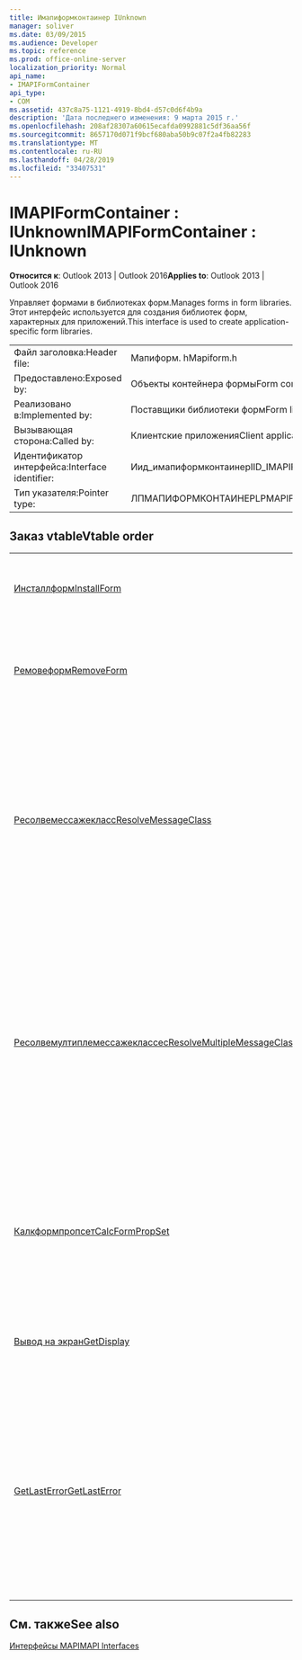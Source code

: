 ```yaml
---
title: Имапиформконтаинер IUnknown
manager: soliver
ms.date: 03/09/2015
ms.audience: Developer
ms.topic: reference
ms.prod: office-online-server
localization_priority: Normal
api_name:
- IMAPIFormContainer
api_type:
- COM
ms.assetid: 437c8a75-1121-4919-8bd4-d57c0d6f4b9a
description: 'Дата последнего изменения: 9 марта 2015 г.'
ms.openlocfilehash: 208af28307a60615ecafda0992881c5df36aa56f
ms.sourcegitcommit: 8657170d071f9bcf680aba50b9c07f2a4fb82283
ms.translationtype: MT
ms.contentlocale: ru-RU
ms.lasthandoff: 04/28/2019
ms.locfileid: "33407531"
---
```

# <a name="imapiformcontainer--iunknown"></a><span data-ttu-id="08e4f-103">IMAPIFormContainer : IUnknown</span><span class="sxs-lookup"><span data-stu-id="08e4f-103">IMAPIFormContainer : IUnknown</span></span>

  
  
<span data-ttu-id="08e4f-104">**Относится к**: Outlook 2013 | Outlook 2016</span><span class="sxs-lookup"><span data-stu-id="08e4f-104">**Applies to**: Outlook 2013 | Outlook 2016</span></span> 
  
<span data-ttu-id="08e4f-105">Управляет формами в библиотеках форм.</span><span class="sxs-lookup"><span data-stu-id="08e4f-105">Manages forms in form libraries.</span></span> <span data-ttu-id="08e4f-106">Этот интерфейс используется для создания библиотек форм, характерных для приложений.</span><span class="sxs-lookup"><span data-stu-id="08e4f-106">This interface is used to create application-specific form libraries.</span></span> 
  
|||
|:-----|:-----|
|<span data-ttu-id="08e4f-107">Файл заголовка:</span><span class="sxs-lookup"><span data-stu-id="08e4f-107">Header file:</span></span>  <br/> |<span data-ttu-id="08e4f-108">Мапиформ. h</span><span class="sxs-lookup"><span data-stu-id="08e4f-108">Mapiform.h</span></span>  <br/> |
|<span data-ttu-id="08e4f-109">Предоставлено:</span><span class="sxs-lookup"><span data-stu-id="08e4f-109">Exposed by:</span></span>  <br/> |<span data-ttu-id="08e4f-110">Объекты контейнера формы</span><span class="sxs-lookup"><span data-stu-id="08e4f-110">Form container objects</span></span>  <br/> |
|<span data-ttu-id="08e4f-111">Реализовано в:</span><span class="sxs-lookup"><span data-stu-id="08e4f-111">Implemented by:</span></span>  <br/> |<span data-ttu-id="08e4f-112">Поставщики библиотеки форм</span><span class="sxs-lookup"><span data-stu-id="08e4f-112">Form library providers</span></span>  <br/> |
|<span data-ttu-id="08e4f-113">Вызывающая сторона:</span><span class="sxs-lookup"><span data-stu-id="08e4f-113">Called by:</span></span>  <br/> |<span data-ttu-id="08e4f-114">Клиентские приложения</span><span class="sxs-lookup"><span data-stu-id="08e4f-114">Client applications</span></span>  <br/> |
|<span data-ttu-id="08e4f-115">Идентификатор интерфейса:</span><span class="sxs-lookup"><span data-stu-id="08e4f-115">Interface identifier:</span></span>  <br/> |<span data-ttu-id="08e4f-116">Иид_имапиформконтаинер</span><span class="sxs-lookup"><span data-stu-id="08e4f-116">IID_IMAPIFormContainer</span></span>  <br/> |
|<span data-ttu-id="08e4f-117">Тип указателя:</span><span class="sxs-lookup"><span data-stu-id="08e4f-117">Pointer type:</span></span>  <br/> |<span data-ttu-id="08e4f-118">ЛПМАПИФОРМКОНТАИНЕР</span><span class="sxs-lookup"><span data-stu-id="08e4f-118">LPMAPIFORMCONTAINER</span></span>  <br/> |
   
## <a name="vtable-order"></a><span data-ttu-id="08e4f-119">Заказ vtable</span><span class="sxs-lookup"><span data-stu-id="08e4f-119">Vtable order</span></span>

|||
|:-----|:-----|
|[<span data-ttu-id="08e4f-120">Инсталлформ</span><span class="sxs-lookup"><span data-stu-id="08e4f-120">InstallForm</span></span>](imapiformcontainer-installform.md) <br/> |<span data-ttu-id="08e4f-121">Устанавливает форму в контейнер форм.</span><span class="sxs-lookup"><span data-stu-id="08e4f-121">Installs a form into a form container.</span></span>  <br/> |
|[<span data-ttu-id="08e4f-122">Ремовеформ</span><span class="sxs-lookup"><span data-stu-id="08e4f-122">RemoveForm</span></span>](imapiformcontainer-removeform.md) <br/> |<span data-ttu-id="08e4f-123">Удаляет определенную форму из контейнера формы.</span><span class="sxs-lookup"><span data-stu-id="08e4f-123">Removes a particular form from a form container.</span></span>  <br/> |
|[<span data-ttu-id="08e4f-124">Ресолвемессажекласс</span><span class="sxs-lookup"><span data-stu-id="08e4f-124">ResolveMessageClass</span></span>](imapiformcontainer-resolvemessageclass.md) <br/> |<span data-ttu-id="08e4f-125">Разрешает класс сообщения в форму в контейнере формы и возвращает объект сведений о форме для этой формы.</span><span class="sxs-lookup"><span data-stu-id="08e4f-125">Resolves a message class to its form in a form container and returns a form information object for that form.</span></span>  <br/> |
|[<span data-ttu-id="08e4f-126">Ресолвемултиплемессажеклассес</span><span class="sxs-lookup"><span data-stu-id="08e4f-126">ResolveMultipleMessageClasses</span></span>](imapiformcontainer-resolvemultiplemessageclasses.md) <br/> |<span data-ttu-id="08e4f-127">Разрешает группу классов сообщений в свои формы в контейнере формы и возвращает массив объектов данных формы для этих форм.</span><span class="sxs-lookup"><span data-stu-id="08e4f-127">Resolves a group of message classes to their forms in a form container and returns an array of form information objects for those forms.</span></span>  <br/> |
|[<span data-ttu-id="08e4f-128">Калкформпропсет</span><span class="sxs-lookup"><span data-stu-id="08e4f-128">CalcFormPropSet</span></span>](imapiformcontainer-calcformpropset.md) <br/> |<span data-ttu-id="08e4f-129">Возвращает массив свойств, используемых всеми формами, установленными в контейнере форм.</span><span class="sxs-lookup"><span data-stu-id="08e4f-129">Returns an array of the properties used by all forms installed in a form container.</span></span>  <br/> |
|[<span data-ttu-id="08e4f-130">Вывод на экран</span><span class="sxs-lookup"><span data-stu-id="08e4f-130">GetDisplay</span></span>](imapiformcontainer-getdisplay.md) <br/> |<span data-ttu-id="08e4f-131">Возвращает отображаемое имя контейнера формы.</span><span class="sxs-lookup"><span data-stu-id="08e4f-131">Returns the display name of a form container.</span></span>  <br/> |
|[<span data-ttu-id="08e4f-132">GetLastError</span><span class="sxs-lookup"><span data-stu-id="08e4f-132">GetLastError</span></span>](imapiformcontainer-getlasterror.md) <br/> |<span data-ttu-id="08e4f-133">Возвращает структуру [мапиеррор](mapierror.md) , содержащую сведения о предыдущей ошибке, возникшей в объекте контейнера формы.</span><span class="sxs-lookup"><span data-stu-id="08e4f-133">Returns a [MAPIERROR](mapierror.md) structure containing information about the previous error occurring to the form container object.</span></span>  <br/> |
   
## <a name="see-also"></a><span data-ttu-id="08e4f-134">См. также</span><span class="sxs-lookup"><span data-stu-id="08e4f-134">See also</span></span>



[<span data-ttu-id="08e4f-135">Интерфейсы MAPI</span><span class="sxs-lookup"><span data-stu-id="08e4f-135">MAPI Interfaces</span></span>](mapi-interfaces.md)


